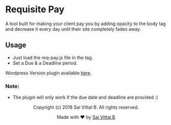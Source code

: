 # Requisite Pay

A tool built for making your client pay you by adding opacity to the body tag and decrease it every day until their site completely fades away.

## Usage

- Just load the req-pay.js file in the <head> tag.
- Set a Due & a Deadline period.

Wordpress Version plugin available [here](https://github.com/saivittalb/requisite-pay-wp).

### Note:

- The plugin will only work if the due date and deadline are provided :) 


<p align="center"> Copyright (c) 2018 Sai Vittal B. All rights reserved.</p>
<p align="center"> Made with ❤ by <a href="https://github.com/saivittalb">Sai Vittal B</a></p>
